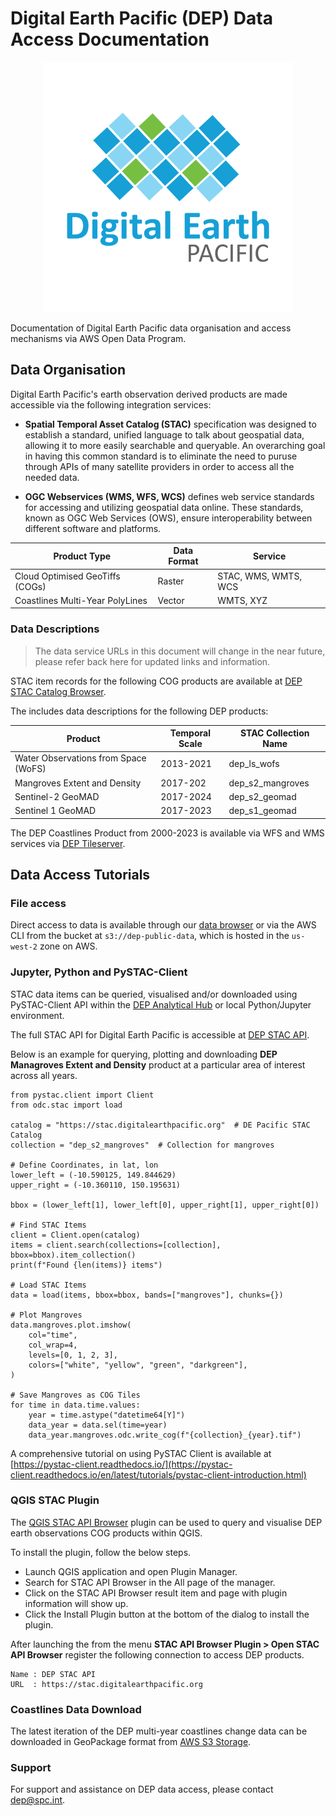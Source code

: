 # Digital Earth Pacific (DEP) Data Access Documentation
<!-- ![image info](./images/dep.png) -->
<div align="center">
  <img src="images/dep.png" />
</div>

Documentation of Digital Earth Pacific data organisation and access mechanisms via AWS Open Data Program.

## Data Organisation

Digital Earth Pacific's earth observation derived products are made accessible via the following integration services:

- **Spatial Temporal Asset Catalog (STAC)** specification was designed to establish a standard, unified language to talk about geospatial data, allowing it to more easily searchable and queryable. An overarching goal in having this common standard is to eliminate the need to puruse through APIs of many satellite providers in order to access all the needed data.

- **OGC Webservices (WMS, WFS, WCS)** defines web service standards for accessing and utilizing geospatial data online. These standards, known as OGC Web Services (OWS), ensure interoperability between different software and platforms. 

| Product Type                    | Data Format | Service               |
| ------------------------------- | ----------- | --------------------- |
| Cloud Optimised GeoTiffs (COGs) | Raster      | STAC, WMS, WMTS,  WCS |
| Coastlines Multi-Year PolyLines | Vector      | WMTS, XYZ             |

### Data Descriptions ###

>The data service URLs in this document will change in the near future, please refer back here for updated links and information.

STAC item records for the following COG products are available at [DEP STAC Catalog Browser](https://stac-browser.prod.digitalearthpacific.io).

The includes data descriptions for the following DEP products:

| Product                              | Temporal Scale | STAC Collection Name |
| ------------------------------------ | -------------- | -------------------- |
| Water Observations from Space (WoFS) | 2013-2021      | dep_ls_wofs          |
| Mangroves Extent and Density         | 2017-202       | dep_s2_mangroves     |
| Sentinel-2 GeoMAD                    | 2017-2024      | dep_s2_geomad        |
| Sentinel 1 GeoMAD                    | 2017-2023      | dep_s1_geomad        |

The DEP Coastlines Product from 2000-2023 is available via WFS and WMS services via [DEP Tileserver](https://tileserver.prod.digitalearthpacific.io/).

## Data Access Tutorials

### File access

Direct access to data is available through our [data browser](https://data.digitalearthpacific.org/) or via
the AWS CLI from the bucket at `s3://dep-public-data`, which is hosted in the `us-west-2` zone on AWS.

### Jupyter, Python and PySTAC-Client

STAC data items can be queried, visualised and/or downloaded using PySTAC-Client API within the [DEP Analytical Hub](https://hub.digitalearthpacific.org/) or local Python/Jupyter environment.

The full STAC API for Digital Earth Pacific is accessible at [DEP STAC API](https://stac.digitalearthpacific.org).

Below is an example for querying, plotting and downloading **DEP Managroves Extent and Density** product at a particular area of interest across all years.

```
from pystac.client import Client
from odc.stac import load

catalog = "https://stac.digitalearthpacific.org"  # DE Pacific STAC Catalog
collection = "dep_s2_mangroves"  # Collection for mangroves

# Define Coordinates, in lat, lon
lower_left = (-10.590125, 149.844629)
upper_right = (-10.360110, 150.195631)

bbox = (lower_left[1], lower_left[0], upper_right[1], upper_right[0])

# Find STAC Items
client = Client.open(catalog)
items = client.search(collections=[collection], bbox=bbox).item_collection()
print(f"Found {len(items)} items")

# Load STAC Items
data = load(items, bbox=bbox, bands=["mangroves"], chunks={})

# Plot Mangroves
data.mangroves.plot.imshow(
    col="time",
    col_wrap=4,
    levels=[0, 1, 2, 3],
    colors=["white", "yellow", "green", "darkgreen"],
)

# Save Mangroves as COG Tiles
for time in data.time.values:
    year = time.astype("datetime64[Y]")
    data_year = data.sel(time=year)
    data_year.mangroves.odc.write_cog(f"{collection}_{year}.tif")
```
A comprehensive tutorial on using PySTAC Client is available at [https://pystac-client.readthedocs.io/](https://pystac-client.readthedocs.io/en/latest/tutorials/pystac-client-introduction.html)

### QGIS STAC Plugin

The [QGIS STAC API Browser](https://stac-utils.github.io/qgis-stac-plugin/) plugin can be used to query and visualise DEP earth observations COG products within QGIS.

To install the plugin, follow the below steps.

- Launch QGIS application and open Plugin Manager.
- Search for STAC API Browser in the All page of the manager.
- Click on the STAC API Browser result item and page with plugin information will show up.
- Click the Install Plugin button at the bottom of the dialog to install the plugin.

After launching the from the menu **STAC API Browser Plugin > Open STAC API Browser** register the following connection to access DEP products.

```
Name : DEP STAC API
URL  : https://stac.digitalearthpacific.org
```
### Coastlines Data Download

The latest iteration of the DEP multi-year coastlines change data can be downloaded in GeoPackage format from [AWS S3 Storage]([https://](https://data.digitalearthpacific.org/#dep_ls_coastlines/)).

### Support

For support and assistance on DEP data access, please contact [dep@spc.int](dep@spc.int).


<!-- 
### Water Observations from Space

### Mangroves

### GeoMADs

### Sentinel-1 Annual Mosaics
 -->
